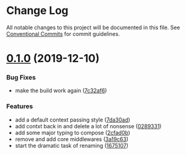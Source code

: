 # Change Log

All notable changes to this project will be documented in this file.
See [Conventional Commits](https://conventionalcommits.org) for commit guidelines.

# [0.1.0](https://github.com/nullserve/faaskit/compare/v2.1.10...v0.1.0) (2019-12-10)


### Bug Fixes

* make the build work again ([7c32af6](https://github.com/nullserve/faaskit/commit/7c32af62853fbe66df16e21ee67f769ff15e12ce))


### Features

* add a default context passing style ([7da30ad](https://github.com/nullserve/faaskit/commit/7da30ad569d19d65607a6a86430b05ab18739952))
* add contxt back in and delete a lot of nonsense ([0289331](https://github.com/nullserve/faaskit/commit/0289331a23ce6ad003ca476412a18829a20364fe))
* add some major typing to compose ([2cfad0b](https://github.com/nullserve/faaskit/commit/2cfad0be288260cd6526aa0aa596ce9a7ceb49a1))
* remove and add core middlewares ([3a19c63](https://github.com/nullserve/faaskit/commit/3a19c63f13d1de6040a5e8ebc132b44e1b59edda))
* start the dramatic task of renaming ([1675107](https://github.com/nullserve/faaskit/commit/1675107adb1e11edadc411494c3c540ab170c24c))
